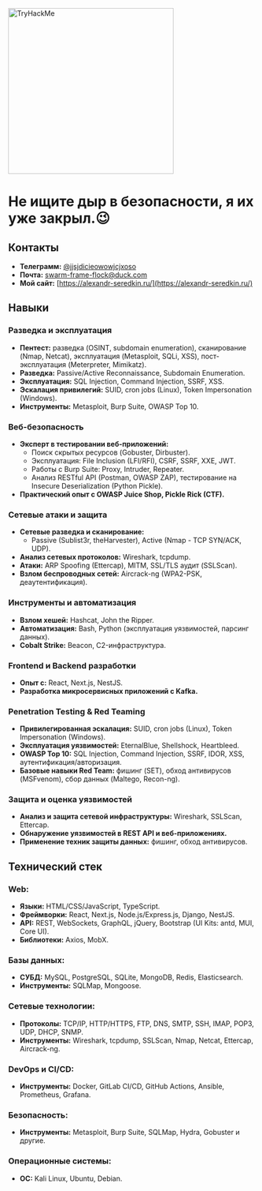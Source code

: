 <img width="336" src="https://tryhackme-badges.s3.amazonaws.com/Meowness.png#update1" alt="TryHackMe"/>

# Не ищите дыр в безопасности, я их уже закрыл.😉

## Контакты

- **Телеграмм:** [@jjsjdicieowowjcjxoso](https://t.me/jjsjdicieowowjcjxoso)
- **Почта:** [swarm-frame-flock@duck.com](mailto:swarm-frame-flock@duck.com)
- **Мой сайт:** [https://alexandr-seredkin.ru/](https://alexandr-seredkin.ru/)

## Навыки

### Разведка и эксплуатация
- **Пентест:** разведка (OSINT, subdomain enumeration), сканирование (Nmap, Netcat), эксплуатация (Metasploit, SQLi, XSS), пост-эксплуатация (Meterpreter, Mimikatz).
- **Разведка:** Passive/Active Reconnaissance, Subdomain Enumeration.
- **Эксплуатация:** SQL Injection, Command Injection, SSRF, XSS.
- **Эскалация привилегий:** SUID, cron jobs (Linux), Token Impersonation (Windows).
- **Инструменты:** Metasploit, Burp Suite, OWASP Top 10.

### Веб-безопасность
- **Эксперт в тестировании веб-приложений:**
  - Поиск скрытых ресурсов (Gobuster, Dirbuster).
  - Эксплуатация: File Inclusion (LFI/RFI), CSRF, SSRF, XXE, JWT.
  - Работы с Burp Suite: Proxy, Intruder, Repeater.
  - Анализ RESTful API (Postman, OWASP ZAP), тестирование на Insecure Deserialization (Python Pickle).
- **Практический опыт с OWASP Juice Shop, Pickle Rick (CTF).**

### Сетевые атаки и защита
- **Сетевые разведка и сканирование:**
  - Passive (Sublist3r, theHarvester), Active (Nmap - TCP SYN/ACK, UDP).
- **Анализ сетевых протоколов:** Wireshark, tcpdump.
- **Атаки:** ARP Spoofing (Ettercap), MITM, SSL/TLS аудит (SSLScan).
- **Взлом беспроводных сетей:** Aircrack-ng (WPA2-PSK, деаутентификация).

### Инструменты и автоматизация
- **Взлом хешей:** Hashcat, John the Ripper.
- **Автоматизация:** Bash, Python (эксплуатация уязвимостей, парсинг данных).
- **Cobalt Strike:** Beacon, C2-инфраструктура.

### Frontend и Backend разработки
- **Опыт с:** React, Next.js, NestJS.
- **Разработка микросервисных приложений с Kafka.**

### Penetration Testing & Red Teaming
- **Привилегированная эскалация:** SUID, cron jobs (Linux), Token Impersonation (Windows).
- **Эксплуатация уязвимостей:** EternalBlue, Shellshock, Heartbleed.
- **OWASP Top 10:** SQL Injection, Command Injection, SSRF, IDOR, XSS, аутентификация/авторизация.
- **Базовые навыки Red Team:** фишинг (SET), обход антивирусов (MSFvenom), сбор данных (Maltego, Recon-ng).

### Защита и оценка уязвимостей
- **Анализ и защита сетевой инфраструктуры:** Wireshark, SSLScan, Ettercap.
- **Обнаружение уязвимостей в REST API и веб-приложениях.**
- **Применение техник защиты данных:** фишинг, обход антивирусов.

## Технический стек

### Web:
- **Языки:** HTML/CSS/JavaScript, TypeScript.
- **Фреймворки:** React, Next.js, Node.js/Express.js, Django, NestJS.
- **API:** REST, WebSockets, GraphQL, jQuery, Bootstrap (UI Kits: antd, MUI, Core UI).
- **Библиотеки:** Axios, MobX.

### Базы данных:
- **СУБД:** MySQL, PostgreSQL, SQLite, MongoDB, Redis, Elasticsearch.
- **Инструменты:** SQLMap, Mongoose.

### Сетевые технологии:
- **Протоколы:** TCP/IP, HTTP/HTTPS, FTP, DNS, SMTP, SSH, IMAP, POP3, UDP, DHCP, SNMP.
- **Инструменты:** Wireshark, tcpdump, SSLScan, Nmap, Netcat, Ettercap, Aircrack-ng.

### DevOps и CI/CD:
- **Инструменты:** Docker, GitLab CI/CD, GitHub Actions, Ansible, Prometheus, Grafana.

### Безопасность:
- **Инструменты:** Metasploit, Burp Suite, SQLMap, Hydra, Gobuster и другие.

### Операционные системы:
- **ОС:** Kali Linux, Ubuntu, Debian.


